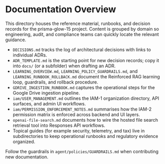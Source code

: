 # Documentation Overview

This directory houses the reference material, runbooks, and decision records for the prisma-glow-15 project. Content is grouped by domain so engineering, audit, and compliance teams can quickly locate the relevant guidance.

- `DECISIONS.md` tracks the log of architectural decisions with links to individual ADRs.
- `ADR_TEMPLATE.md` is the starting point for new decision records; copy it into `docs/` (or a subfolder) when drafting an ADR.
- `LEARNING_OVERVIEW.md`, `LEARNING_POLICY_GUARDRAILS.md`, and `LEARNING_RUNBOOK_ROLLBACK.md` document the Reinforced RAG learning loop, guardrails, and rollback procedure.
- `GDRIVE_INGESTION_RUNBOOK.md` captures the operational steps for the Google Drive ingestion pipeline.
- `iam/USER_MANAGEMENT.md` outlines the IAM-1 organization directory, API surfaces, and admin UI workflows.
- `iam/PERMISSION_ENFORCEMENT_NOTES.md` summarises how the IAM-2 permission matrix is enforced across backend and UI layers.
- `openai-file-search.md` documents how to wire the hosted file search retrieval tool into Responses API workflows.
- Topical guides (for example security, telemetry, and tax) live in subdirectories to keep operational runbooks and regulatory evidence organized.

Follow the guardrails in `agent/policies/GUARDRAILS.md` when contributing new documentation.
